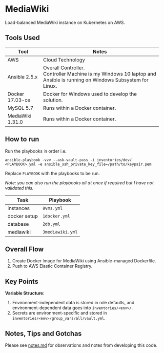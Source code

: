 # MediaWiki
Load-balanced MediaWiki instance on Kubernetes on AWS.

## Tools Used


| Tool | Notes |
|-|-|
| AWS | Cloud Technology |
| Ansible 2.5.x | Overall Controller.<br>Controller Machine is my Windows 10 laptop and Ansible is running on Windows Subsystem for Linux. |
| Docker 17.03-ce | Docker for Windows used to develop the solution.<br> |
| MySQL 5.7 | Runs within a Docker container. |
| MediaWiki 1.31.0 | Runs within a Docker container. |

## How to run

Run the playbooks in order i.e.

`ansible-playbook -vvv --ask-vault-pass -i inventories/dev/ <PLAYBOOK>.yml -e ansible_ssh_private_key_file=/path/to/keypair.pem`

Replace `PLAYBOOK` with the playbooks to be run.

_Note: you can also run the playbooks all at once if required but I have not validated this._

| Task | Playbook |
|-|-|
| instances | `0vms.yml` |
| docker setup | `1docker.yml` |
| database | `2db.yml` |
| mediawiki | `3mediawiki.yml` |

## Overall Flow

1. Create Docker Image for MediaWiki using Ansible-managed Dockerfile.
1. Push to AWS Elastic Container Registry.

## Key Points

**Variable Structure**:

1. Environment-independent data is stored in role defaults, and environment-dependent data goes into `inventories/<env>/`.
1. Secrets are environment-specific and stored in `inventories/<env>/group_vars/all/vault.yml`.


## Notes, Tips and Gotchas

Please see [notes.md](notes.md) for observations and notes from developing this code.
